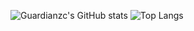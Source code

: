 ![Guardianzc's GitHub stats](https://github-readme-stats.vercel.app/api?username=Guardianzc&theme=ocean_dark&show_icons=true) ![Top Langs](https://github-readme-stats.vercel.app/api/top-langs/?username=Guardianzc&layout=compact&theme=ocean_dark)
